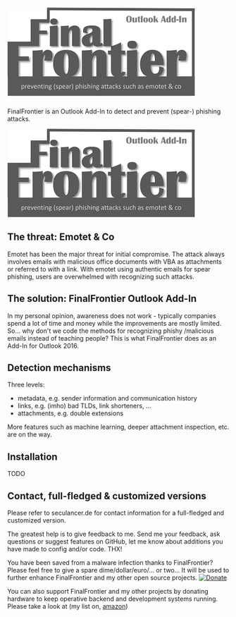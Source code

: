 # ![Final Frontier](./finalfrontierlogo_small.png)
FinalFrontier is an Outlook Add-In to detect and prevent (spear-) phishing attacks.

![Final Frontier Logo](./finalfrontierlogo_small.png)

## The threat: Emotet & Co
Emotet has been the major threat for initial compromise. The attack always involves emails with malicious office documents with VBA as attachments or referred to with a link. With emotet using authentic emails for spear phishing, users are overwhelmed with recognizing such attacks.

## The solution: FinalFrontier Outlook Add-In
In my personal opinion, awareness does not work - typically companies spend a lot of time and money while the improvements are mostly limited. So... why don't we code the methods for recognizing phishy /malicious emails instead of teaching people? This is what FinalFrontier does as an Add-In for Outlook 2016.

## Detection mechanisms
Three levels:
* metadata, e.g. sender information and communication history
* links, e.g. (imho) bad TLDs, link shorteners, ...
* attachments, e.g. double extensions

More features such as machine learning, deeper attachment inspection, etc. are on the way.

## Installation
TODO

## Contact, full-fledged & customized versions
Please refer to seculancer.de for contact information for a full-fledged and customized version.

The greatest help is to give feedback to me. Send me your feedback, ask questions or suggest features on GitHub, let me know about additions you have made to config and/or code. THX!

You have been saved from a malware infection thanks to FinalFrontier? Please feel free to give a spare dime/dollar/euro/... or two... It will be used to further enhance FinalFrontier and my other open source projects.
[![Donate](https://img.shields.io/badge/Donate-PayPal-green.svg)](https://www.paypal.com/cgi-bin/webscr?cmd=_s-xclick&hosted_button_id=WLC2SHZL6SPNY)

You can also support FinalFrontier and my other projects by donating hardware to keep operative backend and development systems running. Please take a look at (my list on, [amazon](https://www.amazon.de/hz/wishlist/ls/2FD1Z75K43I7M?ref_=wl_share))
